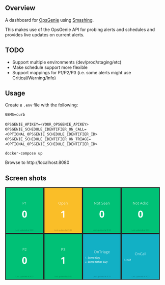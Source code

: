 ## Overview

A dashboard for [OpsGenie](https://opsgenie.com) using [Smashing](https://smashing.github.io/).

This makes use of the OpsGenie API for probing alerts and schedules and provides live updates 
on current alerts.

## TODO

- Support multiple environments (dev/prod/staging/etc)
- Make schedule support more flexible
- Support mappings for P1/P2/P3 (i.e. some alerts might use Critical/Warning/Info)

## Usage

Create a `.env` file with the following:

```
GEMS=curb

OPSGENIE_APIKEY=<YOUR_OPSGENIE_APIKEY>
OPSGENIE_SCHEDULE_IDENTIFIER_ON_CALL=<OPTIONAL_OPSGENIE_SCHEDULE_IDENTIFIER_ID>
OPSGENIE_SCHEDULE_IDENTIFIER_ON_TRIAGE=<OPTIONAL_OPSGENIE_SCHEDULE_IDENTIFIER_ID>
```

```
docker-compose up
```

Browse to http://localhost:8080

## Screen shots

![Index Page](docs/opsgenie.png)
